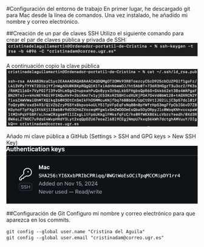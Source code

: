 #Configuración del entorno de trabajo
En primer lugar, he descargado git para Mac desde la línea de comandos. Una vez instalado, he añadido mi nombre y correo electrónico.

##Creación de un par de claves SSH
Utilizo el siguiente comando para crear el par de claves pública y privada de SSH:
![captura1](img/c1.png)

A continuación copio la clave pública
![captura2](img/c2.png)

Añado mi clave pública a GitHub (Settings > SSH and GPG keys > New SSH Key)
![captura3](img/c3.png)

##Configuración de Git
Configuro mi nombre y correo electrónico para que aparezca en los commits. 

	git config --global user.name "Cristina del Aguila" 
	git config --global user.email "cristinadam@correo.ugr.es"
